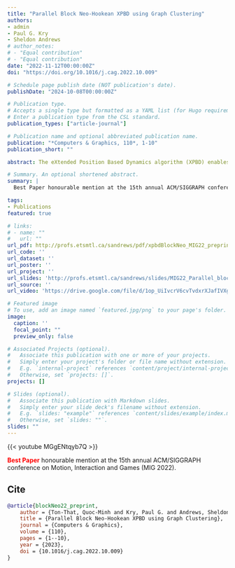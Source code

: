 ```yaml
---
title: "Parallel Block Neo-Hookean XPBD using Graph Clustering"
authors:
- admin
- Paul G. Kry
- Sheldon Andrews
# author_notes:
# - "Equal contribution"
# - "Equal contribution"
date: "2022-11-12T00:00:00Z"
doi: "https://doi.org/10.1016/j.cag.2022.10.009"

# Schedule page publish date (NOT publication's date).
publishDate: "2024-10-08T00:00:00Z"

# Publication type.
# Accepts a single type but formatted as a YAML list (for Hugo requirements).
# Enter a publication type from the CSL standard.
publication_types: ["article-journal"]

# Publication name and optional abbreviated publication name.
publication: "*Computers & Graphics, 110*, 1-10"
publication_short: ""

abstract: The eXtended Position Based Dynamics algorithm (XPBD) enables unified simulation of various materials from fluids to both elastic solids and stiff solids. In particular, finite element based neo-Hookean models can simulate near incompressible materials by means of a decoupled compliant constraint formulation. Due to XPBD’s reliance on local constraint projections in the solver loop, its computational nature lends itself to parallelization by means of graph coloring algorithms used to determine partitions of independent constraints which can be solved simultaneously. However, minimal graph coloring is bounded from below by the maximum valence of the finite element mesh, thus hindering parallelization opportunities. In this paper, we propose a novel graph clustering approach on the constraint graph which groups highly dependent constraints into supernodes. By applying graph coloring on the supernodal constraint graph, we are able to significantly reduce the number of partitions, thus enhancing parallelization of the solver. Furthermore, we accelerate convergence of the neo-Hookean XPBD solver by a coupled constraint formulation, resulting in enhanced stability and efficiency compared to previous approaches.

# Summary. An optional shortened abstract.
summary: |
  Best Paper honourable mention at the 15th annual ACM/SIGGRAPH conference on Motion, Interaction and Games (MIG 2022).

tags:
- Publications
featured: true

# links:
# - name: ""
#   url: ""
url_pdf: http://profs.etsmtl.ca/sandrews/pdf/xpbdBlockNeo_MIG22_preprint.pdf
url_code: ''
url_dataset: ''
url_poster: ''
url_project: ''
url_slides: 'http://profs.etsmtl.ca/sandrews/slides/MIG22_Parallel_block_neohookean.pdf'
url_source: ''
url_video: 'https://drive.google.com/file/d/1op_UiIvcrV6cvTvdxrXJafIVXg5Mwgqz/view?usp=sharing'

# Featured image
# To use, add an image named `featured.jpg/png` to your page's folder. 
image:
  caption: ''
  focal_point: ""
  preview_only: false

# Associated Projects (optional).
#   Associate this publication with one or more of your projects.
#   Simply enter your project's folder or file name without extension.
#   E.g. `internal-project` references `content/project/internal-project/index.md`.
#   Otherwise, set `projects: []`.
projects: []

# Slides (optional).
#   Associate this publication with Markdown slides.
#   Simply enter your slide deck's filename without extension.
#   E.g. `slides: "example"` references `content/slides/example/index.md`.
#   Otherwise, set `slides: ""`.
slides: ""
---
```


{{< youtube MGgENtqyb7Q >}}

<span style="color:red"><b>Best Paper</b></span> honourable mention at the 15th annual ACM/SIGGRAPH conference on Motion, Interaction and Games (MIG 2022).

## Cite

```bib
@article{blockNeo22_preprint,
    author = {Ton-That, Quoc-Minh and Kry, Paul G. and Andrews, Sheldon},
    title = {Parallel Block Neo-Hookean XPBD using Graph Clustering},
    journal = {Computers & Graphics},
    volume = {110}, 
    pages = {1--10},
    year = {2023},
    doi = {10.1016/j.cag.2022.10.009}
}
```


